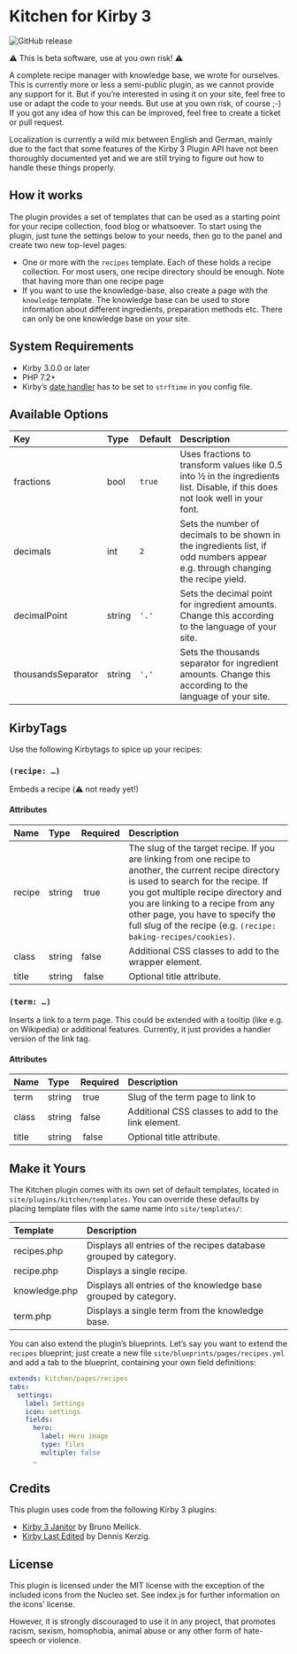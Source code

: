 # Kitchen for Kirby 3

![GitHub release](https://img.shields.io/github/release/avoskitchen/kirby-kitchen.svg?maxAge=2592000)

⚠️ This is beta software, use at you own risk! ⚠️

A complete recipe manager with knowledge base, we wrote for ourselves. This is currently more or less
a semi-public plugin, as we cannot provide any support for it. But if you’re
interested in using it on your site, feel free to use or adapt the code to your
needs. But use at you own risk, of course ;-) If you got any idea of how this can be improved, feel free to create a ticket or pull request.

Localization is currently a wild mix between English and German, mainly due to the fact that some features of the Kirby 3 Plugin API have not been thoroughly documented yet and we are still trying to figure out how to handle these things properly.

## How it works

The plugin provides a set of templates that can be used as a starting point for your recipe collection, food blog or whatsoever. To start using the plugin, just tune the settings below to your needs, then go to the panel and create two new top-level pages:

- One or more with the `recipes`  template. Each of these holds a recipe collection. For most users, one recipe directory should be enough. Note that having more than one recipe page 
- If you want to use the knowledge-base, also create a page with the `knowledge` template. The knowledge base can be used to store information about different ingredients, preparation methods etc. There can only be one knowledge base on your site.

## System Requirements

- Kirby 3.0.0 or later
- PHP 7.2+
- Kirby’s [date handler](https://getkirby.com/docs/reference/options/date) has to be set to `strftime` in you config file.

## Available Options

| Key | Type | Default | Description |
|:----|:-----|:--------|:------------|
| fractions | bool | `true` | Uses fractions to transform values like 0.5 into ½ in the ingredients list. Disable, if this does not look well in your font. |
| decimals | int | `2` | Sets the number of decimals to be shown in the ingredients list, if odd numbers appear e.g. through changing the recipe yield. |
| decimalPoint | string | `'.'` | Sets the decimal point for ingredient amounts. Change this according to the language of your site. |
| thousandsSeparator | string | `','` | Sets the thousands separator for ingredient amounts. Change this according to the language of your site. |

## KirbyTags

Use the following Kirbytags to spice up your recipes:

### `(recipe: …)`
Embeds a recipe (⚠️ not ready yet!)

#### Attributes

| Name | Type | Required | Description |
|:-----|:-----|:---------|:------------|
| recipe | string | true | The slug of the target recipe. If you  are linking from one recipe to another, the current recipe directory is used to search for the recipe. If you got multiple recipe directory and you are linking to a recipe from any other page, you have to specify the full slug of the recipe (e.g. `(recipe: baking-recipes/cookies)`. |
| class | string | false | Additional CSS classes to add to the wrapper element. |
| title | string | false | Optional title attribute. |

### `(term: …)`

Inserts a link to a term page. This could be extended with a tooltip (like e.g. on Wikipedia) or additional features. Currently, it just provides a handier version of the link tag.

#### Attributes

| Name | Type | Required | Description |
|:-----|:-----|:---------|:------------|
| term | string | true | Slug of the term page to link to |
| class | string | false | Additional CSS classes to add to the link element. |
| title | string | false | Optional title attribute. |

## Make it Yours

The Kitchen plugin comes with its own set of default templates, located in `site/plugins/kitchen/templates`. You can override these defaults by placing template files with the same name into `site/templates/`:

| Template | Description |
|:---------|:------------| 
| recipes.php | Displays all entries of the recipes database grouped by category.
| recipe.php | Displays a single recipe. |
| knowledge.php | Displays all entries of the knowledge base grouped by category. |
| term.php | Displays a single term from the knowledge base.

You can also extend the plugin’s blueprints. Let’s say you want to extend the `recipes` blueprint; just create a new file `site/blueprints/pages/recipes.yml` and add a tab to the blueprint, containing your own field definitions:

```yaml
extends: kitchen/pages/recipes
tabs:
  settings:
    label: Settings
    icon: settings
    fields:
      hero:
        label: Hero image
        type: files
        multiple: false
      … 
```

## Credits

This plugin uses code from the following Kirby 3 plugins:

- [Kirby 3 Janitor](https://github.com/bnomei/kirby3-janitor) by  Bruno Meilick.
- [Kirby Last Edited]( https://github.com/wottpal/kirby-last-edited/) by Dennis Kerzig.

## License

This plugin is licensed under the MIT license with the exception of the included icons from the Nucleo set. See index.js for further information on the icons’ license.

However, it is strongly discouraged to use it in any project, that promotes racism, sexism, homophobia, animal abuse or any other form of hate-speech or violence.
